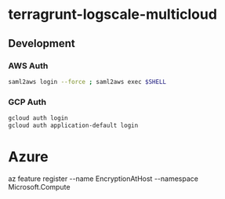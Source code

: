 # terragrunt-logscale-multicloud

## Development

### AWS Auth

```bash
saml2aws login --force ; saml2aws exec $SHELL
```

### GCP Auth

```bash
gcloud auth login
gcloud auth application-default login
```

# Azure

az feature register --name EncryptionAtHost  --namespace Microsoft.Compute
